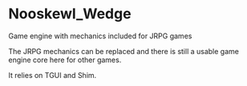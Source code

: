 # Nooskewl_Wedge
Game engine with mechanics included for JRPG games

The JRPG mechanics can be replaced and there is still a usable game engine core here for other games.

It relies on TGUI and Shim.
